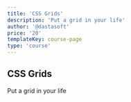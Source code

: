 ```yaml
---
title: 'CSS Grids'
description: 'Put a grid in your life'
author: '@dastasoft'
price: '20'
templateKey: course-page
type: 'course'
---
```



## CSS Grids

Put a grid in your life
